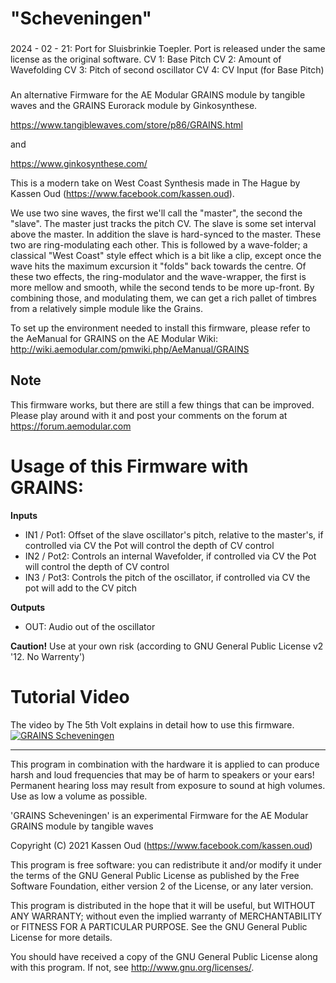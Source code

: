 # "Scheveningen" 

###
2024 - 02 - 21: Port for Sluisbrinkie Toepler. Port is released under the same license as the original software.
CV 1: Base Pitch
CV 2: Amount of Wavefolding
CV 3: Pitch of second oscillator
CV 4: CV Input (for Base Pitch)
###

An alternative Firmware for the AE Modular GRAINS module by tangible waves and the GRAINS Eurorack module by Ginkosynthese.

https://www.tangiblewaves.com/store/p86/GRAINS.html

and

https://www.ginkosynthese.com/

This is a modern take on West Coast Synthesis made in The Hague by Kassen Oud (https://www.facebook.com/kassen.oud). 

We use two sine waves, the first we'll call the "master", the second the
"slave". The master just tracks the pitch CV. The slave is some set
interval above the master. In addition the slave is hard-synced to the
master. These two are ring-modulating each other. This is followed by a
wave-folder; a classical "West Coast" style effect which is a bit like a
clip, except once the wave hits the maximum excursion it "folds" back
towards the centre. Of these two effects, the ring-modulator and the
wave-wrapper, the first is more mellow and smooth, while the second tends
to be more up-front. By combining those, and modulating them, we can get a
rich pallet of timbres from a relatively simple module like the Grains.

  
To set up the environment needed to install this firmware, please refer to the AeManual for GRAINS on the AE Modular Wiki: http://wiki.aemodular.com/pmwiki.php/AeManual/GRAINS
 
## Note

This firmware works, but there are still a few things that can be improved. Please play around with it and post your comments on the forum at
https://forum.aemodular.com

# Usage of this Firmware with GRAINS:

__Inputs__

* IN1 / Pot1: Offset of the slave oscillator's pitch, relative to the master's, if controlled via CV the Pot will control the depth of CV control 
* IN2 / Pot2: Controls an internal Wavefolder, if controlled via CV the Pot will control the depth of CV control 
* IN3 / Pot3: Controls the pitch of the oscillator, if controlled via CV the pot will add to the CV pitch

__Outputs__

* OUT:        Audio out of the oscillator

__Caution!__ Use at your own risk  (according to GNU General Public License v2 '12. No Warrenty')

# Tutorial Video 
The video by The 5th Volt explains in detail how to use this firmware. 
[![GRAINS Scheveningen](https://res.cloudinary.com/marcomontalbano/image/upload/v1611316374/video_to_markdown/images/youtube--5bPDJzVtN6k-c05b58ac6eb4c4700831b2b3070cd403.jpg)](https://youtu.be/5bPDJzVtN6k "GRAINS Scheveningen")

---
This program in combination with the hardware it is applied to can produce harsh and loud 
frequencies that may be of harm to speakers or your ears! Permanent hearing loss may result 
from exposure to sound at high volumes. Use as low a volume as possible.

'GRAINS Scheveningen' is an experimental Firmware for the AE Modular GRAINS module by tangible waves

Copyright (C) 2021  Kassen Oud (https://www.facebook.com/kassen.oud)

This program is free software: you can redistribute it and/or modify
it under the terms of the GNU General Public License as published by
the Free Software Foundation, either version 2 of the License, or
any later version.

This program is distributed in the hope that it will be useful,
but WITHOUT ANY WARRANTY; without even the implied warranty of
MERCHANTABILITY or FITNESS FOR A PARTICULAR PURPOSE.  See the
GNU General Public License for more details.

You should have received a copy of the GNU General Public License
along with this program.  If not, see <http://www.gnu.org/licenses/>.
